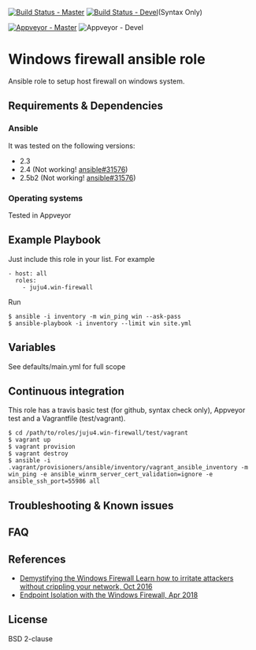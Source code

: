 [![Build Status - Master](https://travis-ci.org/juju4/ansible-win-firewall.svg?branch=master)](https://travis-ci.org/juju4/ansible-win-firewall)
[![Build Status - Devel](https://travis-ci.org/juju4/ansible-win-firewall.svg?branch=devel)](https://travis-ci.org/juju4/ansible-win-firewall/branches)(Syntax Only)

[![Appveyor - Master](https://ci.appveyor.com/api/projects/status/ie1enn168innvjon?svg=true)](https://ci.appveyor.com/project/juju4/ansible-win-firewall)
![Appveyor - Devel](https://ci.appveyor.com/api/projects/status/ie1enn168innvjon/branch/devel?svg=true)

# Windows firewall ansible role

Ansible role to setup host firewall on windows system.

## Requirements & Dependencies

### Ansible
It was tested on the following versions:
 * 2.3
 * 2.4 (Not working! [ansible#31576](https://github.com/ansible/ansible/issues/31576))
 * 2.5b2 (Not working! [ansible#31576](https://github.com/ansible/ansible/issues/31576))

### Operating systems

Tested in Appveyor

## Example Playbook

Just include this role in your list.
For example

```
- host: all
  roles:
    - juju4.win-firewall
```

Run
```
$ ansible -i inventory -m win_ping win --ask-pass
$ ansible-playbook -i inventory --limit win site.yml
```

## Variables

See defaults/main.yml for full scope

## Continuous integration

This role has a travis basic test (for github, syntax check only), Appveyor test and a Vagrantfile (test/vagrant).

```
$ cd /path/to/roles/juju4.win-firewall/test/vagrant
$ vagrant up
$ vagrant provision
$ vagrant destroy
$ ansible -i .vagrant/provisioners/ansible/inventory/vagrant_ansible_inventory -m win_ping -e ansible_winrm_server_cert_validation=ignore -e ansible_ssh_port=55986 all
```

## Troubleshooting & Known issues

## FAQ

## References

* [Demystifying the Windows Firewall  Learn how to irritate attackers without crippling your network, Oct 2016](https://channel9.msdn.com/Events/Ignite/New-Zealand-2016/M377)
* [Endpoint Isolation with the Windows Firewall, Apr 2018](https://medium.com/@cryps1s/endpoint-isolation-with-the-windows-firewall-462a795f4cfb)

## License

BSD 2-clause
